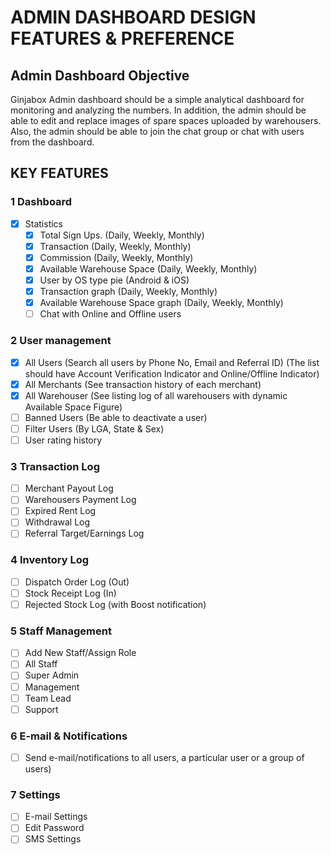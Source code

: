 # ADMIN DASHBOARD DESIGN FEATURES & PREFERENCE

## Admin Dashboard Objective

Ginjabox Admin dashboard should be a simple analytical dashboard for monitoring and analyzing the numbers. In addition, the admin should be able to edit and replace images of spare spaces uploaded by warehousers. Also, the admin should be able to join the chat group or chat with users from the dashboard.

## KEY FEATURES

### 1 Dashboard

- [x] Statistics
  - [x] Total Sign Ups. (Daily, Weekly, Monthly)
  - [x] Transaction (Daily, Weekly, Monthly)
  - [x] Commission (Daily, Weekly, Monthly)
  - [x] Available Warehouse Space (Daily, Weekly, Monthly)
  - [x] User by OS type pie (Android & iOS)
  - [x] Transaction graph (Daily, Weekly, Monthly)
  - [x] Available Warehouse Space graph (Daily, Weekly, Monthly)
  - [ ] Chat with Online and Offline users

### 2 User management

- [x] All Users (Search all users by Phone No, Email and Referral ID) (The list should have Account Verification Indicator and Online/Offline Indicator)
- [x] All Merchants (See transaction history of each merchant)
- [x] All Warehouser (See listing log of all warehousers with dynamic Available Space Figure)
- [ ] Banned Users (Be able to deactivate a user)
- [ ] Filter Users (By LGA, State & Sex)
- [ ] User rating history

### 3 Transaction Log

- [ ] Merchant Payout Log
- [ ] Warehousers Payment Log
- [ ] Expired Rent Log
- [ ] Withdrawal Log
- [ ] Referral Target/Earnings Log

### 4 Inventory Log

- [ ] Dispatch Order Log (Out)
- [ ] Stock Receipt Log (In)
- [ ] Rejected Stock Log (with Boost notification)

### 5 Staff Management

- [ ] Add New Staff/Assign Role
- [ ] All Staff
- [ ] Super Admin
- [ ] Management
- [ ] Team Lead
- [ ] Support

### 6 E-mail & Notifications

- [ ] Send e-mail/notifications to all users, a particular user or a group of users)

### 7 Settings

- [ ] E-mail Settings
- [ ] Edit Password
- [ ] SMS Settings

